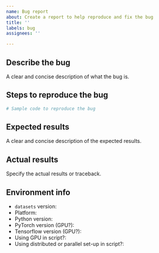 ```yaml
---
name: Bug report
about: Create a report to help reproduce and fix the bug
title: ''
labels: bug
assignees: ''

---
```


## Describe the bug
A clear and concise description of what the bug is.

## Steps to reproduce the bug
```python
# Sample code to reproduce the bug
```

## Expected results
A clear and concise description of the expected results.

## Actual results
Specify the actual results or traceback.

## Environment info
<!-- You can run the command `datasets-cli env` and copy-and-paste its output below.
     Don't forget to fill out the missing fields in that output! -->
- `datasets` version:
- Platform:
- Python version:
- PyTorch version (GPU?):
- Tensorflow version (GPU?):
- Using GPU in script?:
- Using distributed or parallel set-up in script?:
